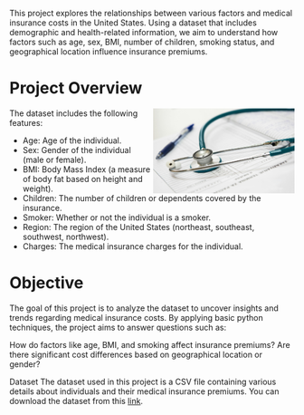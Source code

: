 This project explores the relationships between various factors and medical insurance costs in the United States. Using a dataset that includes demographic and health-related information, we aim to understand how factors such as age, sex, BMI, number of children, smoking status, and geographical location influence insurance premiums.

# Project Overview

<img align="right" width="250" height="150" src="https://github.com/nclements11/Data-Science-Portfolio/blob/main/US%20Medical%20Insurance%20Costs/medical_image.jpeg"> 

The dataset includes the following features:

- Age: Age of the individual.
- Sex: Gender of the individual (male or female).
- BMI: Body Mass Index (a measure of body fat based on height and weight).
- Children: The number of children or dependents covered by the insurance.
- Smoker: Whether or not the individual is a smoker.
- Region: The region of the United States (northeast, southeast, southwest, northwest).
- Charges: The medical insurance charges for the individual.

# Objective
The goal of this project is to analyze the dataset to uncover insights and trends regarding medical insurance costs. By applying basic python techniques, the project aims to answer questions such as:

How do factors like age, BMI, and smoking affect insurance premiums?
Are there significant cost differences based on geographical location or gender?

Dataset
The dataset used in this project is a CSV file containing various details about individuals and their medical insurance premiums. You can download the dataset from this [link](https://github.com/nclements11/Data-Science-Portfolio/blob/main/US%20Medical%20Insurance%20Costs/insurance.csv).
